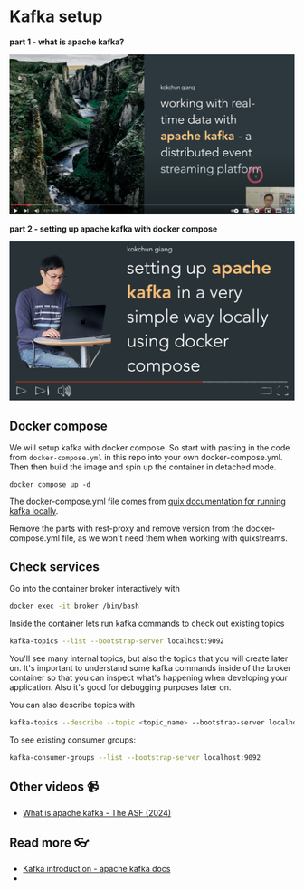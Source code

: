 # Kafka setup

**part 1 - what is apache kafka?**

<a href="https://youtu.be/Y5IxtZ5EARg" target="_blank">
<img src="https://github.com/kokchun/assets/blob/main/data_platform/kafka_intro.png?raw=true" alt="what is kafka?" width="600">
</a>

**part 2 - setting up apache kafka with docker compose**

<a href="https://youtu.be/pqRebLFbmwI" target="_blank">
<img src="https://github.com/kokchun/assets/blob/main/data_platform/setup_kafka.png?raw=true" alt="set up kafka" width="600">
</a>

## Docker compose

We will setup kafka with docker compose. So start with pasting in the code from `docker-compose.yml` in this repo into your own docker-compose.yml. Then then build the image and spin up the container in detached mode.

```
docker compose up -d
```

The docker-compose.yml file comes from [quix documentation for running kafka locally](https://quix.io/docs/quix-streams/tutorials/index.html#running-kafka-locally).

Remove the parts with rest-proxy and remove version from the docker-compose.yml file, as we won't need them when working with quixstreams. 


## Check services 

Go into the container broker interactively with 

```bash
docker exec -it broker /bin/bash
```

Inside the container lets run kafka commands to check out existing topics 

```bash
kafka-topics --list --bootstrap-server localhost:9092
```

You'll see many internal topics, but also the topics that you will create later on. It's important to understand some kafka commands inside of the broker container so that you can inspect what's happening when developing your application. Also it's good for debugging purposes later on. 


You can also describe topics with 

```bash
kafka-topics --describe --topic <topic_name> --bootstrap-server localhost:9092
```

To see existing consumer groups:

```bash
kafka-consumer-groups --list --bootstrap-server localhost:9092
```

## Other videos 📹
- [What is apache kafka - The ASF (2024)](https://www.youtube.com/watch?v=vHbvbwSEYGo)


## Read more 👓
- [Kafka introduction - apache kafka docs](https://kafka.apache.org/intro)
- 

